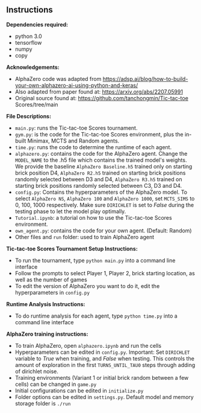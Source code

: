 ## Instructions
<b>Dependencies required:</b>
- python 3.0
- tensorflow
- numpy
- copy

<b>Acknowledgements:</b>
- AlphaZero code was adapted from
https://adsp.ai/blog/how-to-build-your-own-alphazero-ai-using-python-and-keras/
- Also adapted from paper found at: https://arxiv.org/abs/2207.05991
- Original source found at: https://github.com/tanchongmin/Tic-tac-toe Scores/tree/main

<b>File Descriptions:</b>
- `main.py`: runs the Tic-tac-toe Scores tournament.
- `gym.py`: is the code for the Tic-tac-toe Scores environment, plus the in-built Minimax, MCTS and Random agents.
- `time.py`: runs the code to determine the runtime of each agent.
- `alphazero.py`: contains the code for the AlphaZero agent. Change the `MODEL_NAME` to the .h5 file which contains the trained model's weights. We provide the baseline `AlphaZero Baseline.h5` trained only on starting brick position D4, `AlphaZero R2.h5` trained on starting brick positions randomly selected between D3 and D4, `AlphaZero R3.h5` trained on starting brick positions randomly selected between C3, D3 and D4. 
- `config.py`: Contains the hyperparameters of the AlphaZero model. To select `AlphaZero NS`, `AlphaZero 100` and `AlphaZero 1000`, set `MCTS_SIMS` to 0, 100, 1000 respectively. Make sure `DIRICHLET` is set to *False* during the testing phase to let the model play optimally.
- `Tutorial.ipynb`: a tutorial on how to use the Tic-tac-toe Scores environment.
- `own_agent.py`: contains the code for your own agent. (Default: Random)
- Other files and `run` folder: used to train AlphaZero agent

<b>Tic-tac-toe Scores Tournament Setup Instructions:</b>
- To run the tournament, type `python main.py` into a command line interface
- Follow the prompts to select Player 1, Player 2, brick starting location, as well as the number of games
- To edit the version of AlphaZero you want to do it, edit the hyperparameters in `config.py`

<b>Runtime Analysis Instructions:</b>
- To do runtime analysis for each agent, type `python time.py` into a command line interface

<b>AlphaZero training instructions:</b>
- To train AlphaZero, open `alphazero.ipynb` and run the cells
- Hyperparameters can be edited in `config.py`. Important: Set `DIRICHLET` variable to *True* when training, and *False* when testing. This controls the amount of exploration in the first `TURNS_UNTIL_TAU0` steps through adding of dirichlet noise.
- Training environments (Variant 1 or initial brick random between a few cells) can be changed in `game.py`
- Initial configurations can be edited in `initialize.py`
- Folder options can be edited in `settings.py`. Default model and memory storage folder is `./run`

